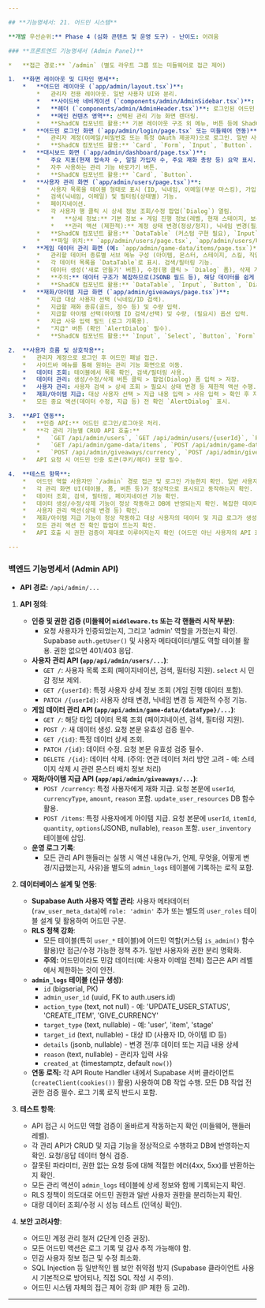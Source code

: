 ```yaml
---

## **기능명세서: 21. 어드민 시스템**

**개발 우선순위:** Phase 4 (심화 콘텐츠 및 운영 도구) - 난이도: 어려움

### **프론트엔드 기능명세서 (Admin Panel)**

*   **접근 경로:** `/admin` (별도 라우트 그룹 또는 미들웨어로 접근 제어)

1.  **화면 레이아웃 및 디자인 명세**:
    *   **어드민 레이아웃 (`app/admin/layout.tsx`)**:
        *   관리자 전용 레이아웃. 일반 사용자 UI와 분리.
        *   **사이드바 네비게이션 (`components/admin/AdminSidebar.tsx`)**: 관리 기능 메뉴 목록 (대시보드, 사용자 관리, 게임 데이터 관리, 재화/아이템 지급, 로그 등). 현재 활성화된 메뉴 표시.
        *   **헤더 (`components/admin/AdminHeader.tsx`)**: 로그인된 어드민 정보, 로그아웃 버튼 등 표시.
        *   **메인 컨텐츠 영역**: 선택된 관리 기능 화면 렌더링.
        *   **ShadCN 컴포넌트 활용:** 기본 레이아웃 구조 외 메뉴, 버튼 등에 ShadCN 컴포넌트 활용.
    *   **어드민 로그인 화면 (`app/admin/login/page.tsx` 또는 미들웨어 연동)**:
        *   관리자 계정(이메일/비밀번호 또는 특정 OAuth 제공자)으로 로그인. 일반 사용자 로그인과 분리.
        *   **ShadCN 컴포넌트 활용:** `Card`, `Form`, `Input`, `Button`.
    *   **대시보드 화면 (`app/admin/dashboard/page.tsx`)**:
        *   주요 지표(현재 접속자 수, 일일 가입자 수, 주요 재화 총량 등) 요약 표시. (차트 라이브러리 연동 필요: `recharts` 등)
        *   자주 사용하는 관리 기능 바로가기 버튼.
        *   **ShadCN 컴포넌트 활용:** `Card`, `Button`.
    *   **사용자 관리 화면 (`app/admin/users/page.tsx`)**:
        *   사용자 목록을 테이블 형태로 표시 (ID, 닉네임, 이메일(부분 마스킹), 가입일, 마지막 접속일, 상태(정상/정지)).
        *   검색(닉네임, 이메일) 및 필터링(상태별) 기능.
        *   페이지네이션.
        *   각 사용자 행 클릭 시 상세 정보 조회/수정 팝업(`Dialog`) 열림.
            *   **상세 정보:** 기본 정보 + 게임 진행 정보(레벨, 현재 스테이지, 보유 재화 요약).
            *   **관리 액션 (제한적):** 계정 상태 변경(정상/정지), 닉네임 변경(필요시), 재화/아이템 지급 바로가기. **개인정보 직접 수정은 지양.**
        *   **ShadCN 컴포넌트 활용:** `DataTable` (커스텀 구현 필요), `Input`, `Button`, `Dialog`, `Select`, `Badge`.
        *   **파일 위치:** `app/admin/users/page.tsx`, `app/admin/users/UserDataTable.tsx`, `app/admin/users/UserDetailDialog.tsx`.
    *   **게임 데이터 관리 화면 (예: `app/admin/game-data/items/page.tsx`)**:
        *   관리할 데이터 종류별 서브 메뉴 구성 (아이템, 몬스터, 스테이지, 스킬, 직업 등).
        *   각 데이터 목록을 `DataTable`로 표시. 검색/필터링 기능.
        *   데이터 생성('새로 만들기' 버튼), 수정(행 클릭 > `Dialog` 폼), 삭제 기능 제공.
        *   **주의:** 데이터 구조가 복잡하므로(JSONB 필드 등), 해당 데이터를 쉽게 편집할 수 있는 UI 폼 설계 필요 (예: JSON 편집기 연동 또는 필드별 입력 컴포넌트 매핑).
        *   **ShadCN 컴포넌트 활용:** `DataTable`, `Input`, `Button`, `Dialog`, `Form`, `Textarea` (JSON 편집용), `Select`.
    *   **재화/아이템 지급 화면 (`app/admin/giveaways/page.tsx`)**:
        *   지급 대상 사용자 선택 (닉네임/ID 검색).
        *   지급할 재화 종류(골드, 정수 등) 및 수량 입력.
        *   지급할 아이템 선택(아이템 ID 검색/선택) 및 수량, (필요시) 옵션 입력.
        *   지급 사유 입력 필드 (로그 기록용).
        *   "지급" 버튼 (확인 `AlertDialog` 필수).
        *   **ShadCN 컴포넌트 활용:** `Input`, `Select`, `Button`, `Form`, `AlertDialog`, `Textarea`.

2.  **사용자 흐름 및 상호작용**:
    *   관리자 계정으로 로그인 후 어드민 패널 접근.
    *   사이드바 메뉴를 통해 원하는 관리 기능 화면으로 이동.
    *   데이터 조회: 테이블에서 목록 확인, 검색/필터링 사용.
    *   데이터 관리: 생성/수정/삭제 버튼 클릭 > 팝업(Dialog) 폼 입력 > 저장.
    *   사용자 관리: 사용자 검색 > 상세 조회 > 필요시 상태 변경 등 제한적 액션 수행.
    *   재화/아이템 지급: 대상 사용자 선택 > 지급 내용 입력 > 사유 입력 > 확인 후 지급.
    *   모든 중요 액션(데이터 수정, 지급 등) 전 확인 `AlertDialog` 표시.

3.  **API 연동**:
    *   **인증 API:** 어드민 로그인/로그아웃 처리.
    *   **각 관리 기능별 CRUD API 호출:**
        *   `GET /api/admin/users`, `GET /api/admin/users/{userId}`, `PATCH /api/admin/users/{userId}`
        *   `GET /api/admin/game-data/items`, `POST /api/admin/game-data/items`, `GET /api/admin/game-data/items/{itemId}`, `PATCH /api/admin/game-data/items/{itemId}`, `DELETE /api/admin/game-data/items/{itemId}` (다른 데이터 타입도 유사)
        *   `POST /api/admin/giveaways/currency`, `POST /api/admin/giveaways/items`
    *   API 요청 시 어드민 인증 토큰(쿠키/헤더) 포함 필수.

4.  **테스트 항목**:
    *   어드민 역할 사용자만 `/admin` 경로 접근 및 로그인 가능한지 확인. 일반 사용자 접근 차단 확인.
    *   각 관리 화면 UI(테이블, 폼, 버튼 등)가 정상적으로 표시되고 동작하는지 확인.
    *   데이터 조회, 검색, 필터링, 페이지네이션 기능 확인.
    *   데이터 생성/수정/삭제 기능이 정상 작동하고 DB에 반영되는지 확인. 복잡한 데이터(JSONB) 편집 UI 확인.
    *   사용자 관리 액션(상태 변경 등) 확인.
    *   재화/아이템 지급 기능이 정상 작동하고 대상 사용자의 데이터 및 지급 로그가 생성되는지 확인.
    *   모든 관리 액션 전 확인 팝업이 뜨는지 확인.
    *   API 호출 시 권한 검증이 제대로 이루어지는지 확인 (어드민 아닌 사용자의 API 호출 차단).

---
```


### **백엔드 기능명세서 (Admin API)**

*   **API 경로:** `/api/admin/...`

1.  **API 정의**:
    *   **인증 및 권한 검증 (미들웨어 `middleware.ts` 또는 각 핸들러 시작 부분)**:
        *   요청 사용자가 인증되었는지, 그리고 'admin' 역할을 가졌는지 확인. Supabase `auth.getUser()` 및 사용자 메타데이터/별도 역할 테이블 활용. 권한 없으면 401/403 응답.
    *   **사용자 관리 API (`app/api/admin/users/...`)**:
        *   `GET /`: 사용자 목록 조회 (페이지네이션, 검색, 필터링 지원). `select` 시 민감 정보 제외.
        *   `GET /{userId}`: 특정 사용자 상세 정보 조회 (게임 진행 데이터 포함).
        *   `PATCH /{userId}`: 사용자 상태 변경, 닉네임 변경 등 제한적 수정 기능.
    *   **게임 데이터 관리 API (`app/api/admin/game-data/{dataType}/...`)**:
        *   `GET /`: 해당 타입 데이터 목록 조회 (페이지네이션, 검색, 필터링 지원).
        *   `POST /`: 새 데이터 생성. 요청 본문 유효성 검증 필수.
        *   `GET /{id}`: 특정 데이터 상세 조회.
        *   `PATCH /{id}`: 데이터 수정. 요청 본문 유효성 검증 필수.
        *   `DELETE /{id}`: 데이터 삭제. (주의: 연관 데이터 처리 방안 고려 - 예: 스테이지 삭제 시 관련 몬스터 배치 정보 처리)
    *   **재화/아이템 지급 API (`app/api/admin/giveaways/...`)**:
        *   `POST /currency`: 특정 사용자에게 재화 지급. 요청 본문에 `userId`, `currencyType`, `amount`, `reason` 포함. `update_user_resources` DB 함수 활용.
        *   `POST /items`: 특정 사용자에게 아이템 지급. 요청 본문에 `userId`, `itemId`, `quantity`, `options`(JSONB, nullable), `reason` 포함. `user_inventory` 테이블에 삽입.
    *   **운영 로그 기록**:
        *   모든 관리 API 핸들러는 실행 시 액션 내용(누가, 언제, 무엇을, 어떻게 변경/지급했는지, 사유)을 별도의 `admin_logs` 테이블에 기록하는 로직 포함.

2.  **데이터베이스 설계 및 연동**:
    *   **Supabase Auth 사용자 역할 관리**: 사용자 메타데이터(`raw_user_meta_data`)에 `role: 'admin'` 추가 또는 별도의 `user_roles` 테이블 설계 및 활용하여 어드민 구분.
    *   **RLS 정책 강화**:
        *   모든 테이블(특히 `user_*` 테이블)에 어드민 역할(커스텀 `is_admin()` 함수 활용)만 접근/수정 가능한 정책 추가. 일반 사용자와 권한 분리 명확화.
        *   **주의:** 어드민이라도 민감 데이터(예: 사용자 이메일 전체) 접근은 API 레벨에서 제한하는 것이 안전.
    *   **`admin_logs` 테이블 (신규 생성)**:
        *   `id` (bigserial, PK)
        *   `admin_user_id` (uuid, FK to auth.users.id)
        *   `action_type` (text, not null) - 예: 'UPDATE_USER_STATUS', 'CREATE_ITEM', 'GIVE_CURRENCY'
        *   `target_type` (text, nullable) - 예: 'user', 'item', 'stage'
        *   `target_id` (text, nullable) - 대상 ID (사용자 ID, 아이템 ID 등)
        *   `details` (jsonb, nullable) - 변경 전/후 데이터 또는 지급 내용 상세
        *   `reason` (text, nullable) - 관리자 입력 사유
        *   `created_at` (timestamptz, default `now()`)
    *   **연동 로직:** 각 API Route Handler 내에서 Supabase 서버 클라이언트(`createClient(cookies())` 활용) 사용하여 DB 작업 수행. 모든 DB 작업 전 권한 검증 필수. 로그 기록 로직 반드시 포함.

3.  **테스트 항목**:
    *   API 접근 시 어드민 역할 검증이 올바르게 작동하는지 확인 (미들웨어, 핸들러 레벨).
    *   각 관리 API가 CRUD 및 지급 기능을 정상적으로 수행하고 DB에 반영하는지 확인. 요청/응답 데이터 형식 검증.
    *   잘못된 파라미터, 권한 없는 요청 등에 대해 적절한 에러(4xx, 5xx)를 반환하는지 확인.
    *   모든 관리 액션이 `admin_logs` 테이블에 상세 정보와 함께 기록되는지 확인.
    *   RLS 정책이 의도대로 어드민 권한과 일반 사용자 권한을 분리하는지 확인.
    *   대량 데이터 조회/수정 시 성능 테스트 (인덱싱 확인).

4.  **보안 고려사항**:
    *   어드민 계정 관리 철저 (2단계 인증 권장).
    *   모든 어드민 액션은 로그 기록 및 감사 추적 가능해야 함.
    *   민감 사용자 정보 접근 및 수정 최소화.
    *   SQL Injection 등 일반적인 웹 보안 취약점 방지 (Supabase 클라이언트 사용 시 기본적으로 방어되나, 직접 SQL 작성 시 주의).
    *   어드민 시스템 자체의 접근 제어 강화 (IP 제한 등 고려).

---
